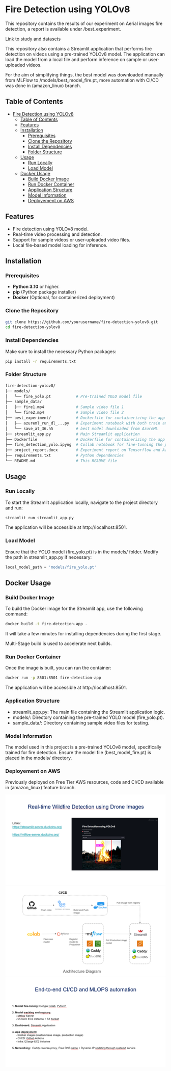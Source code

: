 # Fire Detection using YOLOv8
This repository contains the results of our experiment on Aerial images fire detection, a report is available under /best_experiment.

[Link to study and datasets](https://ieee-dataport.org/open-access/flame-dataset-aerial-imagery-pile-burn-detection-using-drones-uavs)


This repository also contains a Streamlit application that performs fire detection on videos using a pre-trained YOLOv8 model. The application can load the model from a local file and perform inference on sample or user-uploaded videos.

For the aim of simplifying things, the best model was downloaded manually from MLFlow to /models/best_model_fire.pt, more automation with CI/CD was done in (amazon_linux) branch.

## Table of Contents
- [Fire Detection using YOLOv8](#fire-detection-using-yolov8)
  - [Table of Contents](#table-of-contents)
  - [Features](#features)
  - [Installation](#installation)
    - [Prerequisites](#prerequisites)
    - [Clone the Repository](#clone-the-repository)
    - [Install Dependencies](#install-dependencies)
    - [Folder Structure](#folder-structure)
  - [Usage](#usage)
    - [Run Locally](#run-locally)
    - [Load Model](#load-model)
  - [Docker Usage](#docker-usage)
    - [Build Docker Image](#build-docker-image)
    - [Run Docker Container](#run-docker-container)
    - [Application Structure](#application-structure)
    - [Model Information](#model-information)
    - [Deployement on AWS](#deployement-on-aws)

## Features

- Fire detection using YOLOv8 model.
- Real-time video processing and detection.
- Support for sample videos or user-uploaded video files.
- Local file-based model loading for inference.

## Installation

### Prerequisites

- **Python 3.10** or higher.
- **pip** (Python package installer)
- **Docker** (Optional, for containerized deployment)

### Clone the Repository

```bash
git clone https://github.com/yourusername/fire-detection-yolov8.git
cd fire-detection-yolov8
```

### Install Dependencies
Make sure to install the necessary Python packages:

```bash
pip install -r requirements.txt
```

### Folder Structure
```graphql
fire-detection-yolov8/
├── models/
│   └── fire_yolo.pt           # Pre-trained YOLO model file
├── sample_data/
│   ├── fire1.mp4              # Sample video file 1
│   └── fire2.mp4              # Sample video file 2
├── best_experiment/           # Dockerfile for containerizing the app
│   ├── azureml_run_dl_...py   # Experiment notebook with both train and testing phases
│   └── save_at_36.h5          # best model downloaded from AzureML
├── streamlit_app.py           # Main Streamlit application
├── Dockerfile                 # Dockerfile for containerizing the app
├── fire_detection_yolo.ipyng  # Collab notebook for fine-tunning the pre-trained yolo model
├── project_report.docx        # Experiment report on Tensorflow and AzureML
├── requirements.txt           # Python dependencies
└── README.md                  # This README file
```

## Usage
### Run Locally
To start the Streamlit application locally, navigate to the project directory and run:

```bash
streamlit run streamlit_app.py
```
The application will be accessible at http://localhost:8501.

### Load Model
Ensure that the YOLO model (fire_yolo.pt) is in the models/ folder. Modify the path in streamlit_app.py if necessary:

```python
local_model_path = 'models/fire_yolo.pt'
```

## Docker Usage
### Build Docker Image
To build the Docker image for the Streamlit app, use the following command:

```bash
docker build -t fire-detection-app .
```
It will take a few minutes for installing dependencies during the first stage. 

Multi-Stage build is used to accelerate next builds.

### Run Docker Container
Once the image is built, you can run the container:

```bash
docker run -p 8501:8501 fire-detection-app
```
The application will be accessible at http://localhost:8501.

### Application Structure
- streamlit_app.py: The main file containing the Streamlit application logic.
- models/: Directory containing the pre-trained YOLO model (fire_yolo.pt).
- sample_data/: Directory containing sample video files for testing.

### Model Information
The model used in this project is a pre-trained YOLOv8 model, specifically trained for fire detection. Ensure the model file (best_model_fire.pt) is placed in the models/ directory.

### Deployement on AWS
Previously deployed on Free Tier AWS resources, code and CI/CD available in (amazon_linux) feature branch.

![MLOPS app](img/app.png)
![MLOPS pipeline](img/diagram.png)
![MLOPS architecture](img/deployment.png)


